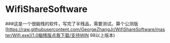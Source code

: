 # WifiShareSoftware

###这是一个很脑残的软件，写完了半残品，需要测试。算个公测版
[https://raw.githubusercontent.com/GeorgeZhangJr/WifiShareSoftware/master/Wifi.exe](1.0脑残版点我下载/支持WIN 98以上版本)
